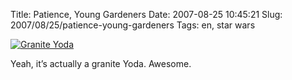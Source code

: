 Title: Patience, Young Gardeners
Date: 2007-08-25 10:45:21
Slug: 2007/08/25/patience-young-gardeners
Tags: en, star wars


[![Granite Yoda][1]][2]

Yeah, it’s actually a granite Yoda. Awesome.

   [1]: http://farm2.static.flickr.com/1102/1229407425_3c3573ff13.jpg
   [2]: http://www.flickr.com/photos/czottmann/1229407425/ (Photo Sharing)
